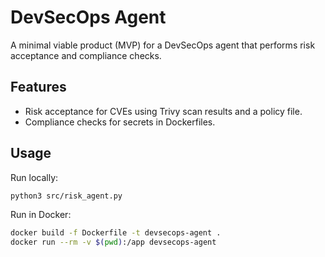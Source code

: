 # DevSecOps Agent

A minimal viable product (MVP) for a DevSecOps agent that performs risk acceptance and compliance checks.

## Features
- Risk acceptance for CVEs using Trivy scan results and a policy file.
- Compliance checks for secrets in Dockerfiles.

## Usage
Run locally:
```bash
python3 src/risk_agent.py
```
Run in Docker:
```bash
docker build -f Dockerfile -t devsecops-agent .
docker run --rm -v $(pwd):/app devsecops-agent
```
